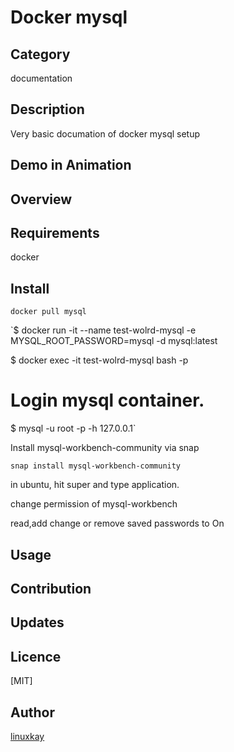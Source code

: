 # Docker mysql 

## Category

documentation

## Description

Very basic documation of docker mysql setup

## Demo in Animation

## Overview

## Requirements

docker

## Install

`docker pull mysql`

`$ docker run -it --name test-wolrd-mysql -e MYSQL_ROOT_PASSWORD=mysql -d mysql:latest

$ docker exec -it test-wolrd-mysql bash -p

# Login mysql container.
$ mysql -u root -p -h 127.0.0.1`

Install mysql-workbench-community via snap

`snap install mysql-workbench-community`

in ubuntu, hit super and type application.

change permission of mysql-workbench

read,add change or remove saved passwords to On

## Usage

## Contribution

## Updates

## Licence
[MIT]

## Author

[linuxkay](https://github.com/linuxkay)
